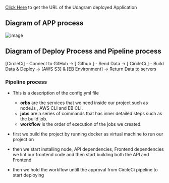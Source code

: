 
[Click Here](http://frontend-udagram.s3-website-us-east-1.amazonaws.com/) to get the URL of the Udagram deployed Application

## Diagram of APP process

![image](https://user-images.githubusercontent.com/106440455/186282209-7cbb481b-10ae-41bf-94a9-871e64b11280.png)


## Diagram of Deploy Process and Pipeline process

[CircleCi] - Connect to GitHub -> [ Github ] - Send Data -> [ CircleCi ] - Build Data & Deploy -> [AWS S3] & [EB Environment] -> Return Data to servers


### Pipeline process
  
  * This is a description of the config.yml file
  
    - **orbs** are the services that we need inside our project such as nodeJs , AWS CLI and EB CLI.
    - **jobs** are a series of commands that has inner detailed steps such as the build job.
    - **workflow** is the order of execution of the jobs we created.

  * first we build the project by running docker as virtual machine to run our project on
  * then we start installing node, API dependencies, Frontend dependencies we lint our frontend code and then start building both the API and Frontend
  * then we hold the workflow untill the approval from CircleCi pipeline to start deploying
